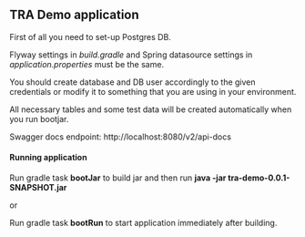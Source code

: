 ## TRA Demo application

First of all you need to set-up Postgres DB.

Flyway settings in *build.gradle* and Spring datasource settings in *application.properties* must be the same.

You should create database and DB user accordingly to the given credentials or modify it to something that you are using in your environment.

All necessary tables and some test data will be created automatically when you run bootjar.

Swagger docs endpoint: http://localhost:8080/v2/api-docs

#### Running application

Run gradle task **bootJar** to build jar and then run **java -jar tra-demo-0.0.1-SNAPSHOT.jar**

or

Run gradle task **bootRun** to start application immediately after building.